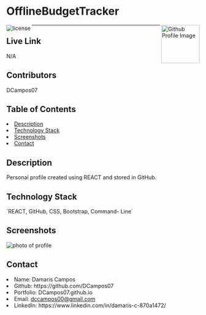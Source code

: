 # OfflineBudgetTracker
<img align="left" src="https://img.shields.io/badge/License-MIT-green" alt="license">
<img align="right" width="100" height="100" src="https://avatars0.githubusercontent.com/u/68753563?s=400&u=db8ed5c85d35601b1cace358ee79fa43b9f12676&v=4" alt="Github Profile Image"><hr>

## Live Link
N/A

## Contributors
DCampos07
    
## Table of Contents
<li><a href="#description">Description</a></li>  
<!-- <li><a href="#installation">Installation</a></li>  -->
<li><a href="#tech">Technology Stack</a></li> 
<!-- <li><a href="#usage">Usage</a></li>  -->
<li><a href="#screenshots">Screenshots</a></li> 
<li><a href="#contact">Contact</a></li> 
<!-- <li><a href="#tests">Tests</a></li>  -->
  
<h2 id= "description">Description</h2>
Personal profile created using REACT and stored in GitHub.

<!-- <h2 id= "installation">Installation</h2>
`npm i, nodemon` -->
    
<h2 id= "technology">Technology Stack</h2>
 `REACT, GitHub, CSS, Bootstrap, Command- Line`
  
<!-- <h2 id= "usage">Usage</h2>
Use this to manage and maintain your company's database. -->
  
<h2 id= "screenshots">Screenshots</h2>

<img src="../../assets/screenshot.png" alt="photo of profile">


<h2 id= "contact">Contact</h2>
<li>Name: Damaris Campos</li> 
<li>Github: https://github.com/DCampos07</li> 
<li>Portfolio: DCampos07.github.io</li>
<li>Email: <a href="mailto:dccampos00@gmail.com" target="_blank">dccampos00@gmail.com</a></li> 
<li>LinkedIn: https://www.linkedin.com/in/damaris-c-870a1472/</li> 

    
<!-- <h2 id= "tests">Tests</h2>

![Image of the App Test](./public/images/budget.gif "gif of the application tests") -->

<!-- View the [User & Friends walkthrough video here.](https://drive.google.com/file/d/1pKuDDpCjFXYS8vo5ZYWKmn8jSJZ-cIWe/view)
 <br/>
View the [Thoughts & Reactions walkthrough video here.](https://drive.google.com/file/d/1JZ5KGrK6M1DqUaJ9z1q1XQ_CBd0IcoiA/view)  -->

